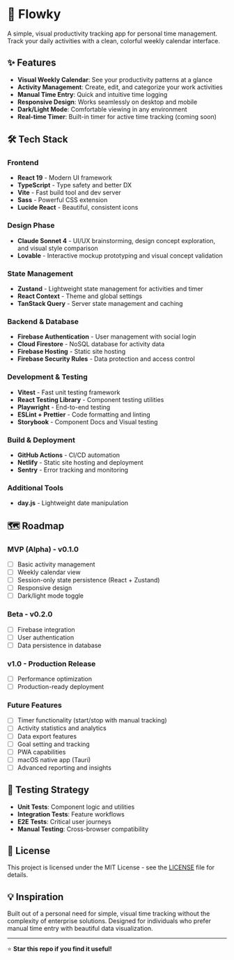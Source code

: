 # 🚀 Flowky

A simple, visual productivity tracking app for personal time management. Track your daily activities with a clean, colorful weekly calendar interface.

## ✨ Features

- **Visual Weekly Calendar**: See your productivity patterns at a glance
- **Activity Management**: Create, edit, and categorize your work activities
- **Manual Time Entry**: Quick and intuitive time logging
- **Responsive Design**: Works seamlessly on desktop and mobile
- **Dark/Light Mode**: Comfortable viewing in any environment
- **Real-time Timer**: Built-in timer for active time tracking (coming soon)

## 🛠️ Tech Stack

### **Frontend**
- **React 19** - Modern UI framework
- **TypeScript** - Type safety and better DX
- **Vite** - Fast build tool and dev server
- **Sass** - Powerful CSS extension
- **Lucide React** - Beautiful, consistent icons

### **Design Phase**
- **Claude Sonnet 4** - UI/UX brainstorming, design concept exploration, and visual style comparison
- **Lovable** - Interactive mockup prototyping and visual concept validation

### **State Management**
- **Zustand** - Lightweight state management for activities and timer
- **React Context** - Theme and global settings
- **TanStack Query** - Server state management and caching

### **Backend & Database**
- **Firebase Authentication** - User management with social login
- **Cloud Firestore** - NoSQL database for activity data
- **Firebase Hosting** - Static site hosting
- **Firebase Security Rules** - Data protection and access control

### **Development & Testing**
- **Vitest** - Fast unit testing framework
- **React Testing Library** - Component testing utilities
- **Playwright** - End-to-end testing
- **ESLint + Prettier** - Code formatting and linting
- **Storybook** - Component Docs and Visual testing

### **Build & Deployment**
- **GitHub Actions** - CI/CD automation
- **Netlify** - Static site hosting and deployment
- **Sentry** - Error tracking and monitoring

### **Additional Tools**
- **day.js** - Lightweight date manipulation



## 🗺️ Roadmap

### **MVP (Alpha) - v0.1.0**
- [ ] Basic activity management
- [ ] Weekly calendar view
- [ ] Session-only state persistence (React + Zustand)
- [ ] Responsive design
- [ ] Dark/light mode toggle

### **Beta - v0.2.0**
- [ ] Firebase integration
- [ ] User authentication
- [ ] Data persistence in database

### **v1.0 - Production Release**
- [ ] Performance optimization
- [ ] Production-ready deployment

### **Future Features**
- [ ] Timer functionality (start/stop with manual tracking)
- [ ] Activity statistics and analytics
- [ ] Data export features
- [ ] Goal setting and tracking
- [ ] PWA capabilities
- [ ] macOS native app (Tauri)
- [ ] Advanced reporting and insights

## 🧪 Testing Strategy

- **Unit Tests**: Component logic and utilities
- **Integration Tests**: Feature workflows
- **E2E Tests**: Critical user journeys
- **Manual Testing**: Cross-browser compatibility

## 📄 License

This project is licensed under the MIT License - see the [LICENSE](LICENSE) file for details.


## 💡 Inspiration

Built out of a personal need for simple, visual time tracking without the complexity of enterprise solutions. Designed for individuals who prefer manual time entry with beautiful data visualization.

---

⭐ **Star this repo if you find it useful!**
